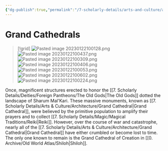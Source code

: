```yaml
---
{"dg-publish":true,"permalink":"/7-scholarly-details/arts-and-culture/architecture/grand-cathedral/","noteIcon":""}
---
```


# Grand Cathedrals

>[!grid]
>![Pasted image 20230122100128.png](/img/user/x.%20Assets/Attachments/Pasted%20image%2020230122100128.png)
>![Pasted image 20230122100437.png](/img/user/x.%20Assets/Attachments/Pasted%20image%2020230122100437.png)
>![Pasted image 20230122100309.png](/img/user/x.%20Assets/Attachments/Pasted%20image%2020230122100309.png)
>![Pasted image 20230122100406.png](/img/user/x.%20Assets/Attachments/Pasted%20image%2020230122100406.png)
>![Pasted image 20230122100053.png](/img/user/x.%20Assets/Attachments/Pasted%20image%2020230122100053.png)
>![Pasted image 20230122100602.png](/img/user/x.%20Assets/Attachments/Pasted%20image%2020230122100602.png)
>![Pasted image 20230122100224.png](/img/user/x.%20Assets/Attachments/Pasted%20image%2020230122100224.png)

Once, magnificent structures erected to honor the [[7. Scholarly Details/Deities/Foreign Pantheons/The Old Gods\|The Old Gods]] dotted the landscape of Sharum Mal'Kari. These massive monuments, known as [[7. Scholarly Details/Arts & Culture/Architecture/Grand Cathedral\|Grand Cathedral]], were believed by the primitive population to amplify their prayers and to collect [[7. Scholarly Details/Magic/Magical Traditions/Reiki\|Reiki]]. However, over the course of war and catastrophe, nearly all of the [[7. Scholarly Details/Arts & Culture/Architecture/Grand Cathedral\|Grand Cathedral]] have either crumbled or become lost to time. The only one known to remain is the Grand Cathedral of Creation in [[0. Archive/Old World Atlas/Shiloh\|Shiloh]]. 